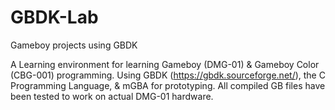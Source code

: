 # GBDK-Lab
Gameboy projects using GBDK

A Learning environment for learning Gameboy (DMG-01) & Gameboy Color (CBG-001) programming.
Using GBDK (https://gbdk.sourceforge.net/), the C Programming Language, & mGBA for prototyping.
All compiled GB files have been tested to work on actual DMG-01 hardware.
